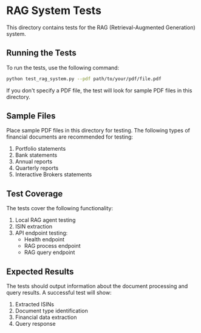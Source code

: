 # RAG System Tests

This directory contains tests for the RAG (Retrieval-Augmented Generation) system.

## Running the Tests

To run the tests, use the following command:

```bash
python test_rag_system.py --pdf path/to/your/pdf/file.pdf
```

If you don't specify a PDF file, the test will look for sample PDF files in this directory.

## Sample Files

Place sample PDF files in this directory for testing. The following types of financial documents are recommended for testing:

1. Portfolio statements
2. Bank statements
3. Annual reports
4. Quarterly reports
5. Interactive Brokers statements

## Test Coverage

The tests cover the following functionality:

1. Local RAG agent testing
2. ISIN extraction
3. API endpoint testing:
   - Health endpoint
   - RAG process endpoint
   - RAG query endpoint

## Expected Results

The tests should output information about the document processing and query results. A successful test will show:

1. Extracted ISINs
2. Document type identification
3. Financial data extraction
4. Query response
